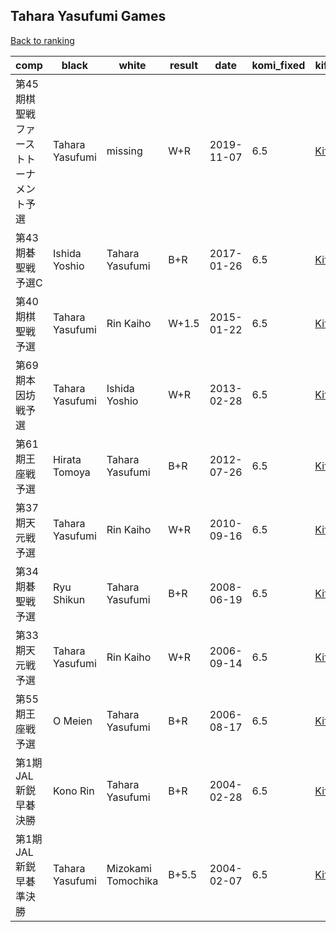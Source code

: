 ## Tahara Yasufumi Games

[Back to ranking](../../index.md)




| **comp** | **black** | **white** | **result** | **date** | **komi_fixed** | **kifu** | 
| --- | --- | --- | --- | --- | --- | --- |
| 第45期棋聖戦ファーストトーナメント予選 | Tahara Yasufumi | missing | W+R | 2019-11-07 | 6.5 | [Kifu](https://kifudepot.net/kifucontents.php?id=94nOqK3xuWDG62neYO92CA%3D%3D) | 
| 第43期碁聖戦　予選C | Ishida Yoshio | Tahara Yasufumi | B+R | 2017-01-26 | 6.5 | [Kifu](https://kifudepot.net/kifucontents.php?id=j%2FX%2FIuCmAnHSZvvQogPdbA%3D%3D) | 
| 第40期棋聖戦予選 | Tahara Yasufumi | Rin Kaiho | W+1.5 | 2015-01-22 | 6.5 | [Kifu](https://kifudepot.net/kifucontents.php?id=G0zav8tvQ5g8uQhz8o9OdQ%3D%3D) | 
| 第69期本因坊戦予選 | Tahara Yasufumi | Ishida Yoshio | W+R | 2013-02-28 | 6.5 | [Kifu](https://kifudepot.net/kifucontents.php?id=O2pDX9dmURsRZTYCPXjVcQ%3D%3D) | 
| 第61期王座戦予選 | Hirata Tomoya | Tahara Yasufumi | B+R | 2012-07-26 | 6.5 | [Kifu](https://kifudepot.net/kifucontents.php?id=vqyrvl6NsKjUE1N%2BUywrYw%3D%3D) | 
| 第37期天元戦予選 | Tahara Yasufumi | Rin Kaiho | W+R | 2010-09-16 | 6.5 | [Kifu](https://kifudepot.net/kifucontents.php?id=zQfT%2Fgs31WW0ZUCBqmyMXg%3D%3D) | 
| 第34期碁聖戦予選 | Ryu Shikun | Tahara Yasufumi | B+R | 2008-06-19 | 6.5 | [Kifu](https://kifudepot.net/kifucontents.php?id=Yob4UnvOsKWE5SBm7F0T0w%3D%3D) | 
| 第33期天元戦予選 | Tahara Yasufumi | Rin Kaiho | W+R | 2006-09-14 | 6.5 | [Kifu](https://kifudepot.net/kifucontents.php?id=ptq8qE7rbNe%2B1Edo1Hqs5Q%3D%3D) | 
| 第55期王座戦予選 | O Meien | Tahara Yasufumi | B+R | 2006-08-17 | 6.5 | [Kifu](https://kifudepot.net/kifucontents.php?id=CycfvYs95Rc6o37GOYEg4Q%3D%3D) | 
| 第1期JAL新鋭早碁決勝 | Kono Rin | Tahara Yasufumi | B+R | 2004-02-28 | 6.5 | [Kifu](https://kifudepot.net/kifucontents.php?id=G%2FhbFxwsDJQX9obRTe3IHg%3D%3D) | 
| 第1期JAL新鋭早碁準決勝 | Tahara Yasufumi | Mizokami Tomochika | B+5.5 | 2004-02-07 | 6.5 | [Kifu](https://kifudepot.net/kifucontents.php?id=0eBu%2FnPucLPidSHinkIlgQ%3D%3D) |





